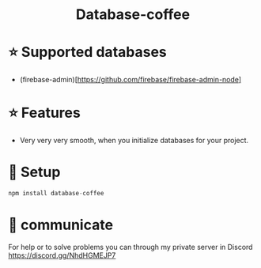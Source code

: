 <h1 align="center">
   Database-coffee
</h1>

# ⭐ Supported databases
- (firebase-admin)[https://github.com/firebase/firebase-admin-node]

# ⭐ Features
- Very very very smooth, when you initialize databases for your project.

# 📕 Setup
```js
npm install database-coffee
```

# 💭 communicate
For help or to solve problems you can through my private server in Discord
https://discord.gg/NhdHGMEJP7